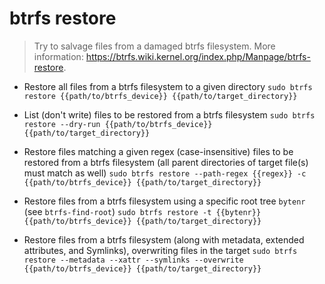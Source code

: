 # btrfs restore
> Try to salvage files from a damaged btrfs filesystem.
> More information: <https://btrfs.wiki.kernel.org/index.php/Manpage/btrfs-restore>.

- Restore all files from a btrfs filesystem to a given directory
`sudo btrfs restore {{path/to/btrfs_device}} {{path/to/target_directory}}`

- List (don't write) files to be restored from a btrfs filesystem
`sudo btrfs restore --dry-run {{path/to/btrfs_device}} {{path/to/target_directory}}`

- Restore files matching a given regex (case-insensitive) files to be restored from a btrfs filesystem (all parent directories of target file(s) must match as well)
`sudo btrfs restore --path-regex {{regex}} -c {{path/to/btrfs_device}} {{path/to/target_directory}}`

- Restore files from a btrfs filesystem using a specific root tree `bytenr` (see `btrfs-find-root`)
`sudo btrfs restore -t {{bytenr}} {{path/to/btrfs_device}} {{path/to/target_directory}}`

- Restore files from a btrfs filesystem (along with metadata, extended attributes, and Symlinks), overwriting files in the target
`sudo btrfs restore --metadata --xattr --symlinks --overwrite {{path/to/btrfs_device}} {{path/to/target_directory}}`
